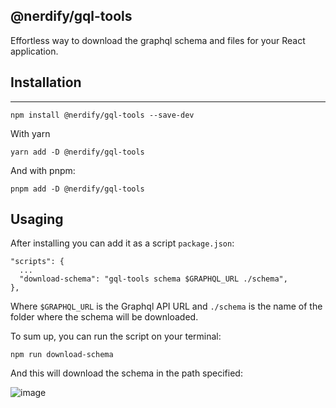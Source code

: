 ## @nerdify/gql-tools

Effortless way to download the graphql schema and files for your React application.
## Installation
---

```
npm install @nerdify/gql-tools --save-dev
```

With yarn

```
yarn add -D @nerdify/gql-tools
```

And with pnpm:

```
pnpm add -D @nerdify/gql-tools
```

## Usaging

After installing you can add it as a script `package.json`:

```
"scripts": {
  ...
  "download-schema": "gql-tools schema $GRAPHQL_URL ./schema",
},
```

Where `$GRAPHQL_URL` is the Graphql API URL and `./schema` is the name of the folder where the schema will be downloaded.

To sum up, you can run the script on your terminal:

```
npm run download-schema
```
And this will download the schema in the path specified:


![image](https://user-images.githubusercontent.com/16159494/196270564-86e4614e-80f6-4526-b244-381c7787b55a.png)
